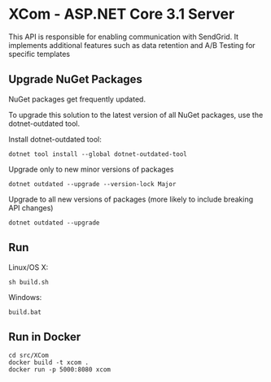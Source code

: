 # XCom - ASP.NET Core 3.1 Server

This API is responsible for enabling communication with SendGrid. It implements additional features such as data retention and A/B Testing for specific templates

## Upgrade NuGet Packages

NuGet packages get frequently updated.

To upgrade this solution to the latest version of all NuGet packages, use the dotnet-outdated tool.


Install dotnet-outdated tool:

```
dotnet tool install --global dotnet-outdated-tool
```

Upgrade only to new minor versions of packages

```
dotnet outdated --upgrade --version-lock Major
```

Upgrade to all new versions of packages (more likely to include breaking API changes)

```
dotnet outdated --upgrade
```


## Run

Linux/OS X:

```
sh build.sh
```

Windows:

```
build.bat
```
## Run in Docker

```
cd src/XCom
docker build -t xcom .
docker run -p 5000:8080 xcom
```
